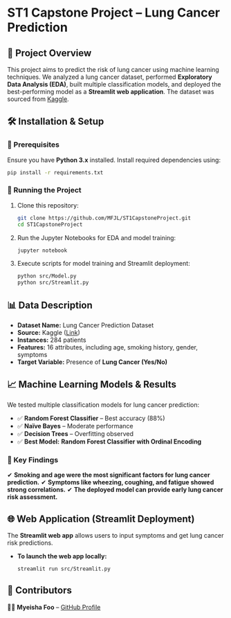 # **ST1 Capstone Project – Lung Cancer Prediction**

## **📌 Project Overview**
This project aims to predict the risk of lung cancer using machine learning techniques. We analyzed a lung cancer dataset, performed **Exploratory Data Analysis (EDA)**, built multiple classification models, and deployed the best-performing model as a **Streamlit web application**. The dataset was sourced from [Kaggle](https://www.kaggle.com/datasets/mysarahmadbhat/lung-cancer/data).


## **🛠 Installation & Setup**
### **🔹 Prerequisites**
Ensure you have **Python 3.x** installed. Install required dependencies using:
```bash
pip install -r requirements.txt
```

### **🔹 Running the Project**
1. Clone this repository:
   ```bash
   git clone https://github.com/MFJL/ST1CapstoneProject.git
   cd ST1CapstoneProject
   ```
2. Run the Jupyter Notebooks for EDA and model training:
   ```bash
   jupyter notebook
   ```
3. Execute scripts for model training and Streamlit deployment:
   ```bash
   python src/Model.py
   python src/Streamlit.py
   ```

## **📊 Data Description**
- **Dataset Name:** Lung Cancer Prediction Dataset
- **Source:** Kaggle ([Link](https://www.kaggle.com/datasets/mysarahmadbhat/lung-cancer/data))
- **Instances:** 284 patients
- **Features:** 16 attributes, including age, smoking history, gender, symptoms
- **Target Variable:** Presence of **Lung Cancer (Yes/No)**

## **📈 Machine Learning Models & Results**
We tested multiple classification models for lung cancer prediction:
- ✅ **Random Forest Classifier** – Best accuracy (88%)
- ✅ **Naïve Bayes** – Moderate performance
- ✅ **Decision Trees** – Overfitting observed
- ✅ **Best Model:** **Random Forest Classifier with Ordinal Encoding**

### **📌 Key Findings**
✔ **Smoking and age were the most significant factors for lung cancer prediction.**
✔ **Symptoms like wheezing, coughing, and fatigue showed strong correlations.**
✔ **The deployed model can provide early lung cancer risk assessment.**

## **🌐 Web Application (Streamlit Deployment)**
The **Streamlit web app** allows users to input symptoms and get lung cancer risk predictions.
- **To launch the web app locally:**
  ```bash
  streamlit run src/Streamlit.py
  ```

## **📢 Contributors**
👩‍💻 **Myeisha Foo** – [GitHub Profile](https://github.com/MFJL)  


